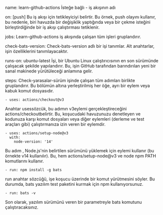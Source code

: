 name: learn-github-actions
İsteğe bağlı - iş akışının adı

on: [push]
Bu iş akışı için tetikleyiciyi belirtir. Bu örnek, push olayını kullanır, bu nedenle, biri havuzda bir değişiklik yaptığında veya bir çekme isteğini birleştirdiğinde bir iş akışı çalıştırması tetiklenir.

jobs:
Learn-github-actions iş akışında çalışan tüm işleri gruplandırır.

check-bats-version:
Check-bats-version adlı bir işi tanımlar. Alt anahtarlar, işin özelliklerini tanımlayacaktır.

  runs-on: ubuntu-latest
İşi, bir Ubuntu Linux çalıştırıcısının en son sürümünde çalışacak şekilde yapılandırır. Bu, işin GitHub tarafından barındırılan yeni bir sanal makinede yürütüleceği anlamına gelir.

  steps:
Check-yarasalar-sürüm işinde çalışan tüm adımları birlikte gruplandırır. Bu bölümün altına yerleştirilmiş her öğe, ayrı bir eylem veya kabuk komut dosyasıdır.

    - uses: actions/checkout@v3
Anahtar usessözcük, bu adımın v3eylemi gerçekleştireceğini actions/checkoutbelirtir. Bu, koşucudaki havuzunuzu denetleyen ve kodunuza karşı komut dosyaları veya diğer eylemleri (derleme ve test araçları gibi) çalıştırmanıza izin veren bir eylemdir.

    - uses: actions/setup-node@v3
      with:
        node-version: '14'
Bu adım , Node.js'nin belirtilen sürümünü yüklemek için eylemi kullanır (bu örnekte v14 kullanılır). Bu, hem actions/setup-node@v3 ve  node npm PATH komutlarını kullanır.

    - run: npm install -g bats
run anahtar sözcüğü, işe koşucu üzerinde bir komut yürütmesini söyler. Bu durumda, bats yazılım test paketini kurmak için npm kullanıyorsunuz.

    - run: bats -v
Son olarak, yazılım sürümünü veren bir parametreyle bats komutunu çalıştıracaksınız.
